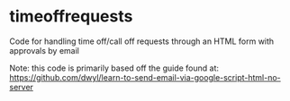 # timeoffrequests
Code for handling time off/call off requests through an HTML form with approvals by email

Note: this code is primarily based off the guide found at: https://github.com/dwyl/learn-to-send-email-via-google-script-html-no-server
